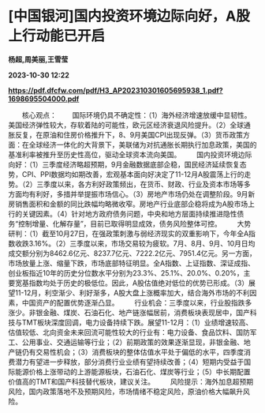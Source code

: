 # [中国银河]国内投资环境边际向好，A股上行动能已开启
**杨超,周美丽,王雪莹**

**2023-10-30 12:22**

**https://pdf.dfcfw.com/pdf/H3_AP202310301605695938_1.pdf?1698695504000.pdf**

　　核心观点： 　　国际环境仍具不确定性：（1）海外经济增速放缓中显韧性。美国经济弹性较大，存软着陆的可能性，欧元区经济衰退风险提升。（2）全球通胀反复，在原油和住房价格推升下，8、9月美国CPI出现反弹。（3）货币政策方面：在全球经济一体化的大背景下，美联储为对抗通胀长期执行加息政策，美国的基准利率被推升至历史性高位，驱动全球资本流向美国。 　　国内投资环境边际向好：（1）三季度经济略超预期，9月金融数据底部企稳，国民经济延续恢复态势，CPI、PPI数据均如期改善，宏观基本面向好决定了11-12月A股震荡上行的走势。（2）三季度以来，各方利好政策频出，在货币、财政、行业及资本市场等多方面均有利好，多措并举提振市场信心。（3）房地产市场仍处在调整阶段。9月新房销售面积和金额的同比跌幅均略微收窄。房地产行业底部企稳将成为A股市场上行的关键因素。（4）针对地方政府债务问题，中央和地方层面持续推进隐性债务“控制增量、化解存量”，目前已取得明显成效，债务风险整体可控。 　　大势研判：（1）截至10月27日，在强政策刺激与弱经济现实的双重影响下，今年全A指数收跌3.16%。（2）三季度以来，市场交易较为疲软。7月、8月、9月、10月日均成交额分别为8462.6亿元、8237.7亿元、7222.2亿元、7951.4亿元。另一方面，市场放量上涨、缩量下跌，市场底部特征明显。全A指数、上证指数、深证成指、创业板指近10年的历史分位数水平分别为23.3%、25.1%、20.0%、0.20%，主要宽基指数均处于历史的极低位。因此，A股估值绝对低位的优势已形成。（3）展望11-12月，利空渐少、利好渐多，A股大盘上涨概率加大，结合海外市场的不利因素，中国资产的配置优势逐渐凸显。 　　行业机会：三季度以来，行业股指跌多涨少。非银金融、煤炭、石油石化、地产链涨幅居前，消费板块表现居中，国产科技与TMT板块深度回调，电力设备持续下跌。展望11-12月：（1）业绩增速较高、估值较低、北向资金未来回流可能性较大的行业有：电力设备、食品饮料、国防军工、公用事业、交通运输等行业；（2）前期政策的效果逐渐显现，非银金融、地产链仍有交易性机会；（3）消费板块的整体估值水平处于偏低的水平，四季度消费潜力有望进一步释放，部分消费行业业绩有望持续改善；（4）短期内受益于国际能源价格上涨带动的上游能源板块，石油石化、煤炭等行业；（5）中长期配置价值高的TMT和国产科技替代板块，建议关注。 　　风险提示：海外加息超预期风险，国内政策落地不及预期风险，市场情绪不稳定风险，原油价格大幅飙升风险。